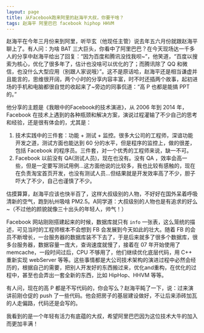 ```yaml
---
layout: page
title: 从Facebook跑来阿里的赵海平大叔，你要干啥？
tags: 赵海平 阿里巴巴 facebook hiphop HHVM
---
```


赵海平在今年三月份来到阿里，听毕玄（他现任主管）说去年五六月份就跟赵海平聊上了。有人问：为啥 BAT 三大巨头，你看中了阿里巴巴？在今天现场达一千多人的分享中赵海平给出了回复：“因为百度和腾讯没找我呗~”，他笑道，“百度以搜索为核心，优化了很多年了，估计也没啥可以优化的了；而腾讯除了 QQ 和微信，也没什么大型应用（别跟人家说哦）”。这不是原话哈，赵海平还是相当谦虚并且能言的，思维很开阔，两个小时的分享内容丰富，时不时还插两个故事，起初进场的手机和电脑都很自觉的收起来了~旁边的同事侃道：“高 P 也都是能搞 PPT 的。”

他分享的主题是《我眼中的Facebook的技术演进》，从 2006 年到 2014 年，Facebook 在技术上遇到的各种瓶颈和解决方案，演说过程灌输了不少自己的思考和经验，还是很有体会的，尤其是：

1. 技术实践中的三件套：功能 + 测试 + 监控。很多大公司的工程师，深谙功能开发之道，测试方面也能达到 60 分的水平，但是程序的监控上，做的很差，包括 Facebook 的程序员。三件套，对一个优秀的工程师来说，缺一不可。
2. Facebook 以前没有 QA(测试人员)，现在也没有。没有 QA ，效率会高一些，但是一定要写测试用例...这方面他说的比较多，我也比较有感触的，现在在负责淘宝首页开发，也没有测试人员...但结果就是开发效率高了不少，胆子吓大了不少，自己也谨慎了不少。

估摸算算，赵海平应该也快半百了，这样大叔级别的人物，不好好在国外呆着呼吸清新的空气，跑到杭州吸啥 PM2.5。A同学道：大叔级别的人物也是有追求的好么~（不过他的颜貌就像三十出头的年轻人，帅气！）

Facebook 网站刚刚搭建起来的时候，数据库就只有 `info` 一张表，这么笼统的描述，可见当时的工程师根本不会想到 FB 会发展到今天如此的壮大。随着 FB 的会员不断增长，一台服务器的数据库装不下去了，于是后来就多了很多个数据库，很多台服务器，数据容量一庞大，查询速度就慢了，接着在 07 年开始使用了 memcache，一段时间过后，CPU 不够用了，他们继续优化底层代码，用 C++ 重新实现 webServer 等等。这些事情都是大公司技术架构的演进过程中必然会经历的，根据自己的需要，把别人开发好的东西搬过来，优化and重构，在优化的过程中，甚至也会弄出一套全新的东西，比如 HipHop、HHVM 等等。

有人问，现在的高 P 都是不写代码的，你会写么？赵海平盹了一下，说：过来演讲前刚仓促的 push 了一些代码。他会把房子的基层建设做好，不让后来添砖加瓦的人走偏路，代码还是会写的。

我看到的是一个年轻有活力有底蕴的大叔，希望阿里巴巴因为这位技术大牛的加入而更加丰满！
